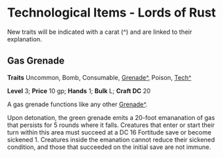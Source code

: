 # Technological Items - Lords of Rust

New traits will be indicated with a carat (^) and are linked to their explanation.

## Gas Grenade

**Traits** Uncommon, Bomb, Consumable, [Grenade^](/Traits/README.md#grenade), Poison, [Tech^](/Traits/README.md#tech)

**Level** 3; **Price** 10 gp; **Hands** 1; **Bulk** L; **Craft DC** 20

A gas grenade functions like any other [Grenade^](/Technology%20Guide/Gear/README.md#grenade). 

Upon detonation, the green grenade emits a 20-foot emananation of gas that persists for 5 rounds where it falls. Creatures that enter or start their turn within this area must succeed at a DC 16 Fortitude save or become sickened 1. Creatures inside the emanation cannot reduce their sickened condition, and those that succeeded on the initial save are not immune.
